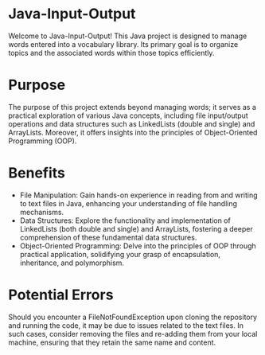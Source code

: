 # Java-Input-Output

Welcome to Java-Input-Output! This Java project is designed to manage words entered into a vocabulary library. Its primary goal is to organize topics and the associated words within those topics efficiently.

# Purpose

The purpose of this project extends beyond managing words; it serves as a practical exploration of various Java concepts, including file input/output operations and data structures such as LinkedLists (double and single) and ArrayLists. Moreover, it offers insights into the principles of Object-Oriented Programming (OOP).

# Benefits

- File Manipulation: Gain hands-on experience in reading from and writing to text files in Java, enhancing your understanding of file handling mechanisms.
- Data Structures: Explore the functionality and implementation of LinkedLists (both double and single) and ArrayLists, fostering a deeper comprehension of these fundamental data structures.
- Object-Oriented Programming: Delve into the principles of OOP through practical application, solidifying your grasp of encapsulation, inheritance, and polymorphism.

# Potential Errors
Should you encounter a FileNotFoundException upon cloning the repository and running the code, it may be due to issues related to the text files. In such cases, consider removing the files and re-adding them from your local machine, ensuring that they retain the same name and content.
